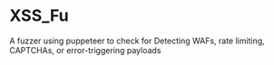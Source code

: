 # XSS_Fu
A fuzzer using puppeteer to check for Detecting WAFs, rate limiting, CAPTCHAs, or error-triggering payloads

